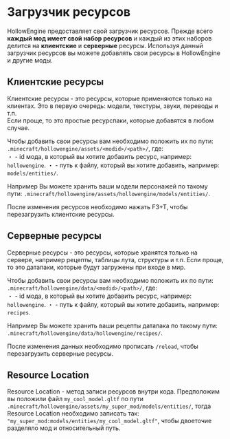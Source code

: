 # Загрузчик ресурсов

HollowEngine предоставляет свой загрузчик ресурсов. Прежде всего **каждый мод имеет свой набор ресурсов** и каждый из этих наборов делится на **клиентские** и **серверные** ресурсы.
Используя данный загрузчик ресурсов вы можете добавлять свои ресурсы в HollowEngine и другие моды.

## Клиентские ресурсы

Клиентские ресурсы - это ресурсы, которые применяются только на клиентах. Это в первую очередь: модели, текстуры, звуки, переводы и т.п. <br>
Если проще, то это простые ресурспаки, которые добавятся в любом случае.

Чтобы добавить свои ресурсы вам необходимо положить их по пути: `.minecraft/hollowengine/assets/<modid>/<path>/`, где: <br>
・ <modid> - id мода, в который вы хотите добавить ресурс, например: `hollowengine`.
・ <path> - путь к файлу, который вы хотите добавить, например: `models/entities/`.

Например Вы можете хранить ваши модели персонажей по такому пути: `.minecraft/hollowengine/assets/hollowengine/models/entities/`.

После изменения ресурсов необходимо нажать F3+T, чтобы перезагрузить клиентские ресурсы.

## Серверные ресурсы

Серверные ресурсы - это ресурсы, которые хранятся только на сервере, например рецепты, таблицы лута, структуры и т.п. 
Если проще, то это датапаки, которые будут загружены при входе в мир.

Чтобы добавить свои ресурсы вам необходимо положить их по пути: `.minecraft/hollowengine/data/<modid>/<path>/`, где: <br>
・ <modid> - id мода, в который вы хотите добавить ресурс, например: `hollowengine`.
・ <path> - путь к файлу, который вы хотите добавить, например: `recipes`.

Например Вы можете хранить ваши рецепты датапака по такому пути: `.minecraft/hollowengine/data/hollowengine/recipes/`.

После изменения данных необходимо прописать `/reload`, чтобы перезагрузить серверные ресурсы.

## Resource Location

Resource Location - метод записи ресурсов внутри кода. Предположим вы положили файл `my_cool_model.gltf` по пути `.minecraft/hollowengine/assets/my_super_mod/models/entities/`, тогда Resource Location необходимо записать так: `"my_super_mod:models/entities/my_cool_model.gltf"`, чтобы двоеточие разделяло мод и относительный путь.